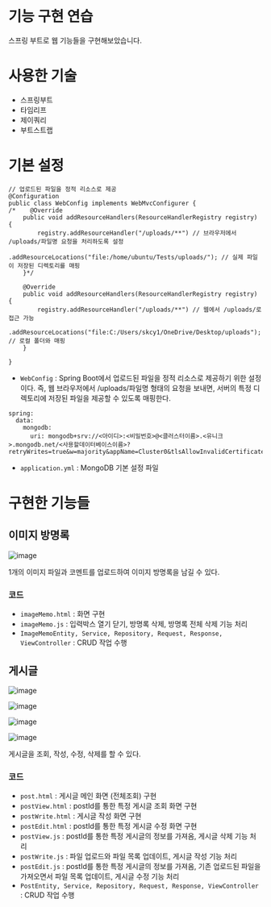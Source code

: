 # 기능 구현 연습
스프링 부트로 웹 기능들을 구현해보았습니다.

# 사용한 기술
- 스프링부트
- 타임리프
- 제이쿼리
- 부트스트랩

# 기본 설정
```
// 업로드된 파일을 정적 리소스로 제공
@Configuration
public class WebConfig implements WebMvcConfigurer {
/*    @Override
    public void addResourceHandlers(ResourceHandlerRegistry registry) {
        registry.addResourceHandler("/uploads/**") // 브라우저에서 /uploads/파일명 요청을 처리하도록 설정
                .addResourceLocations("file:/home/ubuntu/Tests/uploads/"); // 실제 파일이 저장된 디렉토리를 매핑
    }*/

    @Override
    public void addResourceHandlers(ResourceHandlerRegistry registry) {
        registry.addResourceHandler("/uploads/**") // 웹에서 /uploads/로 접근 가능
                .addResourceLocations("file:C:/Users/skcy1/OneDrive/Desktop/uploads");  // 로컬 폴더와 매핑
    }

}
```
- `WebConfig` : Spring Boot에서 업로드된 파일을 정적 리소스로 제공하기 위한 설정이다. 즉, 웹 브라우저에서 /uploads/파일명 형태의 요청을 보내면, 서버의 특정 디렉토리에 저장된 파일을 제공할 수 있도록 매핑한다.

```
spring:
  data:
    mongodb:
      uri: mongodb+srv://<아이디>:<비밀번호>@<클러스터이름>.<유니크>.mongodb.net/<사용할데이터베이스이름>?retryWrites=true&w=majority&appName=Cluster0&tlsAllowInvalidCertificates=true
```
- `application.yml` : MongoDB 기본 설정 파일

# 구현한 기능들
## 이미지 방명록
![image](https://github.com/user-attachments/assets/8dbb2b04-12bd-40fc-9ee7-a1ba54ac13b7)

1개의 이미지 파일과 코멘트를 업로드하여 이미지 방명록을 남길 수 있다.

### 코드
- `imageMemo.html` : 화면 구현
- `imageMemo.js` : 입력박스 열기 닫기, 방명록 삭제, 방명록 전체 삭제 기능 처리
- `ImageMemoEntity, Service, Repository, Request, Response, ViewController` : CRUD 작업 수행

## 게시글
![image](https://github.com/user-attachments/assets/5947b830-e07f-44df-95ea-f4835db76554)

![image](https://github.com/user-attachments/assets/5636fa77-8d32-4bdf-9aa2-17275ddf6498)

![image](https://github.com/user-attachments/assets/6e48b775-ec48-4326-b17b-508f0c13ec2a)

![image](https://github.com/user-attachments/assets/641e26a1-ab4d-47a4-887e-4b1e08901740)

게시글을 조회, 작성, 수정, 삭제를 할 수 있다.

### 코드
- `post.html` : 게시글 메인 화면 (전체조회) 구현
- `postView.html` : postId를 통한 특정 게시글 조회 화면 구현
- `postWrite.html` : 게시글 작성 화면 구현
- `postEdit.html` : postId를 통한 특정 게시글 수정 화면 구현
- `postView.js` : postId를 통한 특정 게시글의 정보를 가져옴, 게시글 삭제 기능 처리
- `postWrite.js` : 파일 업로드와 파일 목록 업데이트, 게시글 작성 기능 처리
- `postEdit.js` : postId를 통한 특정 게시글의 정보를 가져옴, 기존 업로드된 파일을 가져오면서 파일 목록 업데이트, 게시글 수정 기능 처리
- `PostEntity, Service, Repository, Request, Response, ViewController` : CRUD 작업 수행
